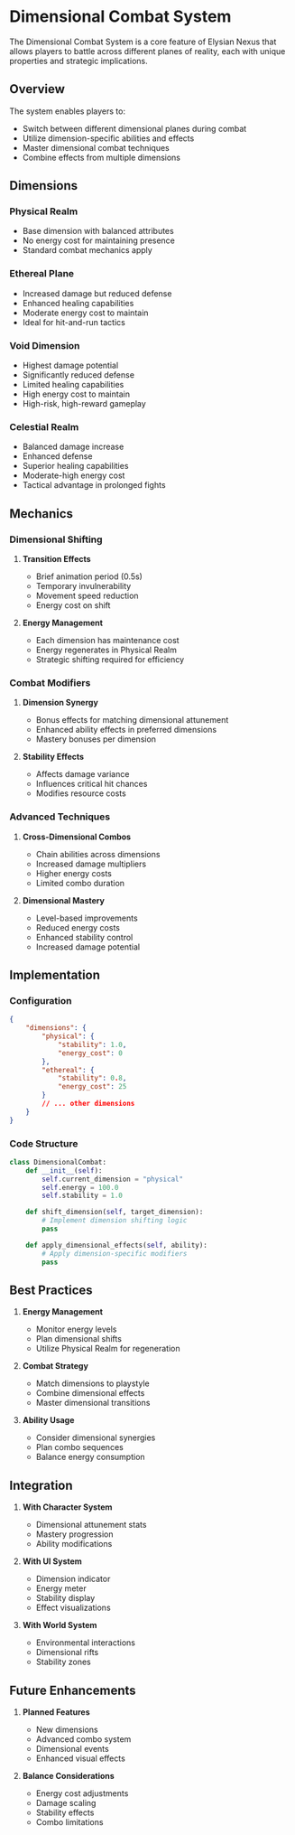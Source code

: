 # Dimensional Combat System

The Dimensional Combat System is a core feature of Elysian Nexus that allows players to battle across different planes of reality, each with unique properties and strategic implications.

## Overview

The system enables players to:
- Switch between different dimensional planes during combat
- Utilize dimension-specific abilities and effects
- Master dimensional combat techniques
- Combine effects from multiple dimensions

## Dimensions

### Physical Realm
- Base dimension with balanced attributes
- No energy cost for maintaining presence
- Standard combat mechanics apply

### Ethereal Plane
- Increased damage but reduced defense
- Enhanced healing capabilities
- Moderate energy cost to maintain
- Ideal for hit-and-run tactics

### Void Dimension
- Highest damage potential
- Significantly reduced defense
- Limited healing capabilities
- High energy cost to maintain
- High-risk, high-reward gameplay

### Celestial Realm
- Balanced damage increase
- Enhanced defense
- Superior healing capabilities
- Moderate-high energy cost
- Tactical advantage in prolonged fights

## Mechanics

### Dimensional Shifting
1. **Transition Effects**
   - Brief animation period (0.5s)
   - Temporary invulnerability
   - Movement speed reduction
   - Energy cost on shift

2. **Energy Management**
   - Each dimension has maintenance cost
   - Energy regenerates in Physical Realm
   - Strategic shifting required for efficiency

### Combat Modifiers

1. **Dimension Synergy**
   - Bonus effects for matching dimensional attunement
   - Enhanced ability effects in preferred dimensions
   - Mastery bonuses per dimension

2. **Stability Effects**
   - Affects damage variance
   - Influences critical hit chances
   - Modifies resource costs

### Advanced Techniques

1. **Cross-Dimensional Combos**
   - Chain abilities across dimensions
   - Increased damage multipliers
   - Higher energy costs
   - Limited combo duration

2. **Dimensional Mastery**
   - Level-based improvements
   - Reduced energy costs
   - Enhanced stability control
   - Increased damage potential

## Implementation

### Configuration
```json
{
    "dimensions": {
        "physical": {
            "stability": 1.0,
            "energy_cost": 0
        },
        "ethereal": {
            "stability": 0.8,
            "energy_cost": 25
        }
        // ... other dimensions
    }
}
```

### Code Structure
```python
class DimensionalCombat:
    def __init__(self):
        self.current_dimension = "physical"
        self.energy = 100.0
        self.stability = 1.0

    def shift_dimension(self, target_dimension):
        # Implement dimension shifting logic
        pass

    def apply_dimensional_effects(self, ability):
        # Apply dimension-specific modifiers
        pass
```

## Best Practices

1. **Energy Management**
   - Monitor energy levels
   - Plan dimensional shifts
   - Utilize Physical Realm for regeneration

2. **Combat Strategy**
   - Match dimensions to playstyle
   - Combine dimensional effects
   - Master dimensional transitions

3. **Ability Usage**
   - Consider dimensional synergies
   - Plan combo sequences
   - Balance energy consumption

## Integration

1. **With Character System**
   - Dimensional attunement stats
   - Mastery progression
   - Ability modifications

2. **With UI System**
   - Dimension indicator
   - Energy meter
   - Stability display
   - Effect visualizations

3. **With World System**
   - Environmental interactions
   - Dimensional rifts
   - Stability zones

## Future Enhancements

1. **Planned Features**
   - New dimensions
   - Advanced combo system
   - Dimensional events
   - Enhanced visual effects

2. **Balance Considerations**
   - Energy cost adjustments
   - Damage scaling
   - Stability effects
   - Combo limitations 